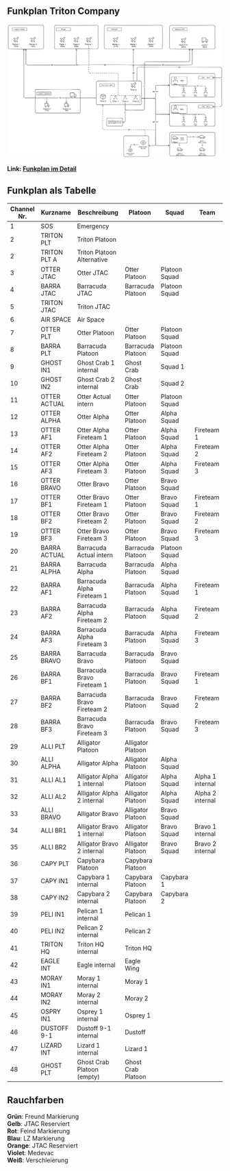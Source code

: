 ## Funkplan Triton Company

![Image](./assets/tacops-2-radio-communication-plan.png)

**Link: [Funkplan im Detail](./assets/tacops-2-radio-communication-plan.png)**   

## Funkplan als Tabelle

<style>
.radio-communication-plan { 
  /* SOS - Emergency */
  table tbody tr:nth-child(1) { background-color: var(--logistic-table-medic-only-color);  }

  /* Triton Platoon */
  table tbody tr:nth-child(n+2):nth-child(-n+3) { background-color: var(--logistic-table-lead-color);  }

  table tbody tr:nth-child(n+4):nth-child(-n+7) { background-color: var(--logistic-table-air-color);  }

  table tbody tr:nth-child(8) { background-color: var(--logistic-table-infantry-color);  }
  table tbody tr:nth-child(9) { background-color: var(--logistic-table-infantry-color);  }

  table tbody tr:nth-child(10) { background-color: var(--logistic-table-lead-color);  }
  table tbody tr:nth-child(11) { background-color: var(--logistic-table-lead-color);  }

  /* Otter and Barracuda */
  table tbody tr:nth-child(n+12):nth-child(-n+29) { background-color: var(--logistic-table-infantry-color);  }
  /* Alligator */
  table tbody tr:nth-child(n+30):nth-child(-n+36) { background-color: var(--logistic-table-vehicle-color);  }
  /* Logistic */
  table tbody tr:nth-child(n+37):nth-child(-n+41) { background-color: var(--logistic-table-logistic-only-color);  }
  /* Triton HQ internal */
  table tbody tr:nth-child(42) { background-color: var(--logistic-table-lead-color);  }

  /* Air Assets except Logistic */
  table tbody tr:nth-child(n+43):nth-child(-n+46) { background-color: var(--logistic-table-air-color);  }

  /* Dustoff 9-1 */
  table tbody tr:nth-child(47) { background-color: var(--logistic-table-medic-color);}
  /* Lizard */
  table tbody tr:nth-child(48) { background-color: var(--logistic-table-medic-only-color);  }

}
</style>

<div markdown="1" class="logistic-table radio-communication-plan">

| Channel Nr. | Kurzname     | Beschreibung               | Platoon            | Squad         | Team             |
| ----------- | ------------ | -------------------------- | ------------------ | ------------- | ---------------- |
| 1           | SOS          | Emergency                  |                    |               |                  |
| 2           | TRITON PLT   | Triton Platoon             |                    |               |                  |
| 2           | TRITON PLT A | Triton Platoon Alternative |                    |               |                  |
| 3           | OTTER JTAC   | Otter JTAC                 | Otter Platoon      | Platoon Squad |                  |
| 4           | BARRA JTAC   | Barracuda JTAC             | Barracuda Platoon  | Platoon Squad |                  |
| 5           | TRITON JTAC  | Triton JTAC                |                    |               |                  |
| 6           | AIR SPACE    | Air Space                  |                    |               |                  |
| 7           | OTTER PLT    | Otter Platoon              | Otter Platoon      | Platoon Squad |                  |
| 8           | BARRA PLT    | Barracuda Platoon          | Barracuda Platoon  | Platoon Squad |                  |
| 9           | GHOST IN1    | Ghost Crab 1 internal      | Ghost Crab         | Squad 1       |                  |
| 10          | GHOST IN2    | Ghost Crab 2 internal      | Ghost Crab         | Squad 2       |                  |
| 11          | OTTER ACTUAL | Otter Actual intern        | Otter Platoon      | Platoon Squad |                  |
| 12          | OTTER ALPHA  | Otter Alpha                | Otter Platoon      | Alpha Squad   |                  |
| 13          | OTTER AF1    | Otter Alpha Fireteam 1     | Otter Platoon      | Alpha Squad   | Fireteam 1       |
| 14          | OTTER AF2    | Otter Alpha Fireteam 2     | Otter Platoon      | Alpha Squad   | Fireteam 2       |
| 15          | OTTER AF3    | Otter Alpha Fireteam 3     | Otter Platoon      | Alpha Squad   | Fireteam 3       |
| 16          | OTTER BRAVO  | Otter Bravo                | Otter Platoon      | Bravo Squad   |                  |
| 17          | OTTER BF1    | Otter Bravo Fireteam 1     | Otter Platoon      | Bravo Squad   | Fireteam 1       |
| 18          | OTTER BF2    | Otter Bravo Fireteam 2     | Otter Platoon      | Bravo Squad   | Fireteam 2       |
| 19          | OTTER BF3    | Otter Bravo Fireteam 3     | Otter Platoon      | Bravo Squad   | Fireteam 3       |
| 20          | BARRA ACTUAL | Barracuda Actual intern    | Barracuda Platoon  | Platoon Squad |                  |
| 21          | BARRA ALPHA  | Barracuda Alpha            | Barracuda Platoon  | Alpha Squad   |                  |
| 22          | BARRA AF1    | Barracuda Alpha Fireteam 1 | Barracuda Platoon  | Alpha Squad   | Fireteam 1       |
| 23          | BARRA AF2    | Barracuda Alpha Fireteam 2 | Barracuda Platoon  | Alpha Squad   | Fireteam 2       |
| 24          | BARRA AF3    | Barracuda Alpha Fireteam 3 | Barracuda Platoon  | Alpha Squad   | Fireteam 3       |
| 25          | BARRA BRAVO  | Barracuda Bravo            | Barracuda Platoon  | Bravo Squad   |                  |
| 26          | BARRA BF1    | Barracuda Bravo Fireteam 1 | Barracuda Platoon  | Bravo Squad   | Fireteam 1       |
| 27          | BARRA BF2    | Barracuda Bravo Fireteam 2 | Barracuda Platoon  | Bravo Squad   | Fireteam 2       |
| 28          | BARRA BF3    | Barracuda Bravo Fireteam 3 | Barracuda Platoon  | Bravo Squad   | Fireteam 3       |
| 29          | ALLI PLT     | Alligator Platoon          | Alligator Platoon  |               |                  |
| 30          | ALLI ALPHA   | Alligator Alpha            | Alligator Platoon  | Alpha Squad   |                  |
| 31          | ALLI AL1     | Alligator Alpha 1 internal | Alligator Platoon  | Alpha Squad   | Alpha 1 internal |
| 32          | ALLI AL2     | Alligator Alpha 2 internal | Alligator Platoon  | Alpha Squad   | Alpha 2 internal |
| 33          | ALLI BRAVO   | Alligator Bravo            | Alligator Platoon  | Bravo Squad   |                  |
| 34          | ALLI BR1     | Alligator Bravo 1 internal | Alligator Platoon  | Bravo Squad   | Bravo 1 internal |
| 35          | ALLI BR2     | Alligator Bravo 2 internal | Alligator Platoon  | Bravo Squad   | Bravo 2 internal |
| 36          | CAPY PLT     | Capybara Platoon           | Capybara Platoon   |               |                  |
| 37          | CAPY IN1     | Capybara 1 internal        | Capybara Platoon   | Capybara 1    |                  |
| 38          | CAPY IN2     | Capybara 2 internal        | Capybara Platoon   | Capybara 2    |                  |
| 39          | PELI IN1     | Pelican 1 internal         | Pelican 1          |               |                  |
| 40          | PELI IN2     | Pelican 2 internal         | Pelican 2          |               |                  |
| 41          | TRITON HQ    | Triton HQ internal         | Triton HQ          |               |                  |
| 42          | EAGLE INT    | Eagle internal             | Eagle Wing         |               |                  |
| 43          | MORAY IN1    | Moray 1 internal           | Moray 1            |               |                  |
| 44          | MORAY IN2    | Moray 2 internal           | Moray 2            |               |                  |
| 45          | OSPRY IN1    | Osprey 1 internal          | Osprey 1           |               |                  |
| 46          | DUSTOFF 9-1  | Dustoff 9-1 internal       | Dustoff            |               |                  |
| 47          | LIZARD INT   | Lizard 1 internal          | Lizard 1           |               |                  |
| 48          | GHOST PLT    | Ghost Crab Platoon (empty) | Ghost Crab Platoon |               |                  |

</div>

## Rauchfarben

**Grün**: Freund Markierung  
**Gelb**: JTAC Reserviert  
**Rot**: Feind Markierung  
**Blau**: LZ Markierung  
**Orange**: JTAC Reserviert  
**Violet**: Medevac  
**Weiß**: Verschleierung
